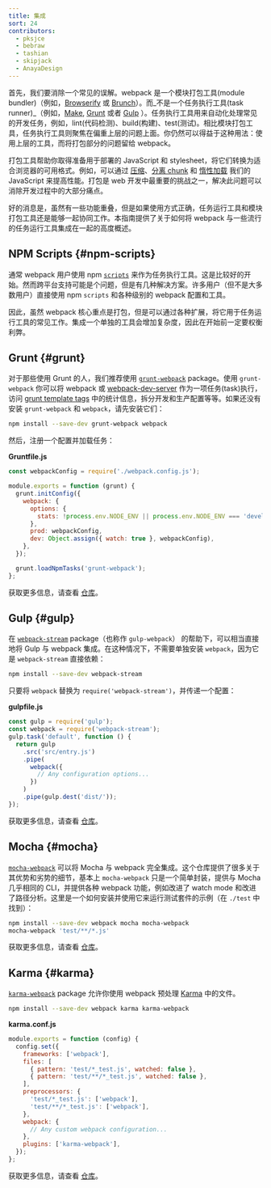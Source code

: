 ```yaml
---
title: 集成
sort: 24
contributors:
  - pksjce
  - bebraw
  - tashian
  - skipjack
  - AnayaDesign
---
```


首先，我们要消除一个常见的误解。webpack 是一个模块打包工具(module bundler)（例如，[Browserify](http://browserify.org/) 或 [Brunch](https://brunch.io/)）。而_不是一个任务执行工具(task runner)_（例如，[Make](https://www.gnu.org/software/make/), [Grunt](https://gruntjs.com/) 或者 [Gulp](https://gulpjs.com/) ）。任务执行工具用来自动化处理常见的开发任务，例如，lint(代码检测)、build(构建)、test(测试)。相比模块打包工具，任务执行工具则聚焦在偏重上层的问题上面。你仍然可以得益于这种用法：使用上层的工具，而将打包部分的问题留给 webpack。

打包工具帮助你取得准备用于部署的 JavaScript 和 stylesheet，将它们转换为适合浏览器的可用格式。例如，可以通过 [压缩](/plugins/terser-webpack-plugin)、[分离 chunk](/guides/code-splitting) 和 [惰性加载](/guides/lazy-loading) 我们的 JavaScript 来提高性能。打包是 web 开发中最重要的挑战之一，解决此问题可以消除开发过程中的大部分痛点。

好的消息是，虽然有一些功能重叠，但是如果使用方式正确，任务运行工具和模块打包工具还是能够一起协同工作。本指南提供了关于如何将 webpack 与一些流行的任务运行工具集成在一起的高度概述。

## NPM Scripts {#npm-scripts}

通常 webpack 用户使用 npm [`scripts`](https://docs.npmjs.com/misc/scripts) 来作为任务执行工具。这是比较好的开始。然而跨平台支持可能是个问题，但是有几种解决方案。许多用户（但不是大多数用户）直接使用 npm `scripts` 和各种级别的 webpack 配置和工具。

因此，虽然 webpack 核心重点是打包，但是可以通过各种扩展，将它用于任务运行工具的常见工作。集成一个单独的工具会增加复杂度，因此在开始前一定要权衡利弊。

## Grunt {#grunt}

对于那些使用 Grunt 的人，我们推荐使用 [`grunt-webpack`](https://www.npmjs.com/package/grunt-webpack) package。使用 `grunt-webpack` 你可以将 webpack 或 [webpack-dev-server](https://github.com/webpack/webpack-dev-server) 作为一项任务(task)执行，访问 [grunt template tags](https://gruntjs.com/api/grunt.template) 中的统计信息，拆分开发和生产配置等等。如果还没有安装 `grunt-webpack` 和 `webpack`，请先安装它们：

```bash
npm install --save-dev grunt-webpack webpack
```

然后，注册一个配置并加载任务：

**Gruntfile.js**

```js
const webpackConfig = require('./webpack.config.js');

module.exports = function (grunt) {
  grunt.initConfig({
    webpack: {
      options: {
        stats: !process.env.NODE_ENV || process.env.NODE_ENV === 'development',
      },
      prod: webpackConfig,
      dev: Object.assign({ watch: true }, webpackConfig),
    },
  });

  grunt.loadNpmTasks('grunt-webpack');
};
```

获取更多信息，请查看 [仓库](https://github.com/webpack-contrib/grunt-webpack)。

## Gulp {#gulp}

在 [`webpack-stream`](https://github.com/shama/webpack-stream) package（也称作 `gulp-webpack`） 的帮助下，可以相当直接地将 Gulp 与 webpack 集成。在这种情况下，不需要单独安装 `webpack`，因为它是 `webpack-stream` 直接依赖：

```bash
npm install --save-dev webpack-stream
```

只要将 `webpack` 替换为 `require('webpack-stream')`，并传递一个配置：

**gulpfile.js**

```js
const gulp = require('gulp');
const webpack = require('webpack-stream');
gulp.task('default', function () {
  return gulp
    .src('src/entry.js')
    .pipe(
      webpack({
        // Any configuration options...
      })
    )
    .pipe(gulp.dest('dist/'));
});
```

获取更多信息，请查看 [仓库](https://github.com/shama/webpack-stream)。

## Mocha {#mocha}

[`mocha-webpack`](https://github.com/zinserjan/mocha-webpack) 可以将 Mocha 与 webpack 完全集成。这个仓库提供了很多关于其优势和劣势的细节，基本上 `mocha-webpack` 只是一个简单封装，提供与 Mocha 几乎相同的 CLI，并提供各种 webpack 功能，例如改进了 watch mode 和改进了路径分析。这里是一个如何安装并使用它来运行测试套件的示例（在 `./test` 中找到）：

```bash
npm install --save-dev webpack mocha mocha-webpack
mocha-webpack 'test/**/*.js'
```

获取更多信息，请查看 [仓库](https://github.com/zinserjan/mocha-webpack)。

## Karma {#karma}

[`karma-webpack`](https://github.com/webpack-contrib/karma-webpack) package 允许你使用 webpack 预处理 [Karma](https://karma-runner.github.io/1.0/index.html) 中的文件。

```bash
npm install --save-dev webpack karma karma-webpack
```

**karma.conf.js**

```js
module.exports = function (config) {
  config.set({
    frameworks: ['webpack'],
    files: [
      { pattern: 'test/*_test.js', watched: false },
      { pattern: 'test/**/*_test.js', watched: false },
    ],
    preprocessors: {
      'test/*_test.js': ['webpack'],
      'test/**/*_test.js': ['webpack'],
    },
    webpack: {
      // Any custom webpack configuration...
    },
    plugins: ['karma-webpack'],
  });
};
```

获取更多信息，请查看 [仓库](https://github.com/webpack-contrib/karma-webpack)。
